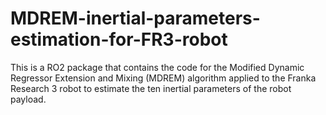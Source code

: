 # MDREM-inertial-parameters-estimation-for-FR3-robot
This is a RO2 package that contains the code for the Modified Dynamic Regressor Extension and Mixing (MDREM) algorithm applied to the Franka Research 3 robot to estimate the ten inertial parameters of the robot payload. 
